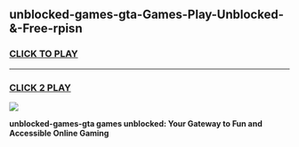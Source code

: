 
## unblocked-games-gta-Games-Play-Unblocked-&-Free-rpisn
<h3>
<a href="https://premium76.site?title=unblocked-games-gta&ref=24A">CLICK TO PLAY</a></h3>
<hr>

<h3>
<a href="https://premium76.site?title=unblocked-games-gta&ref=24A">CLICK 2 PLAY</a>
  
</h3>

<a href="https://premium76.site?title=unblocked-games-gta&ref=24A"><img src="https://clearcache.store/games.png"></a>


**unblocked-games-gta games unblocked: Your Gateway to Fun and Accessible Online Gaming**
